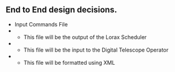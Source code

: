 ## End to End design decisions.

- Input Commands File
- - This file will be the output of the Lorax Scheduler
- - This file will be the input to the Digital Telescope Operator
- - This file will be formatted using XML
